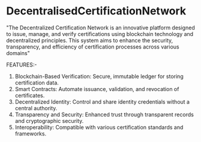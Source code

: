# DecentralisedCertificationNetwork

"The Decentralized Certification Network is an innovative platform designed to issue, manage, and verify certifications using blockchain technology and decentralized principles. This system aims to enhance the security, transparency, and efficiency of certification processes across various domains"


FEATURES:-
1) Blockchain-Based Verification: Secure, immutable ledger for storing certification data.
2) Smart Contracts: Automate issuance, validation, and revocation of certificates.
3) Decentralized Identity: Control and share identity credentials without a central authority.
4) Transparency and Security: Enhanced trust through transparent records and cryptographic security.
5) Interoperability: Compatible with various certification standards and frameworks.

